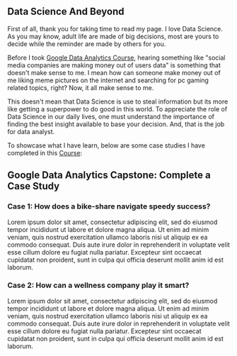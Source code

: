 ## Data Science And Beyond

First of all, thank you for taking time to read my page. I love Data Science. As you may know, adult life are made of big decisions, most are yours to decide while the reminder are made by others for you. 

Before I took [Google Data Analytics Course](https://www.coursera.org/professional-certificates/google-data-analytics), hearing something like "social media companies are making money out of users data" is something that doesn't make sense to me. I mean how can someone make money out of me liking meme pictures on the internet and searching for pc gaming related topics, right? Now, it all make sense to me. 

This doesn't mean that Data Science is use to steal information but its more like getting a superpower to do good in this world. To appreciate the role of Data Science in our daily lives, one must understand the importance of finding the best insight available to base your decision. And, that is the job for data analyst. 

To showcase what I have learn, below are some case studies I have completed in this [Course](https://www.coursera.org/professional-certificates/google-data-analytics):

## Google Data Analytics Capstone: Complete a Case Study

### Case 1: How does a bike-share navigate speedy success?

Lorem ipsum dolor sit amet, consectetur adipiscing elit, sed do eiusmod tempor incididunt ut labore et dolore magna aliqua. Ut enim ad minim veniam, quis nostrud exercitation ullamco laboris nisi ut aliquip ex ea commodo consequat. Duis aute irure dolor in reprehenderit in voluptate velit esse cillum dolore eu fugiat nulla pariatur. Excepteur sint occaecat cupidatat non proident, sunt in culpa qui officia deserunt mollit anim id est laborum.


### Case 2: How can a wellness company play it smart?

Lorem ipsum dolor sit amet, consectetur adipiscing elit, sed do eiusmod tempor incididunt ut labore et dolore magna aliqua. Ut enim ad minim veniam, quis nostrud exercitation ullamco laboris nisi ut aliquip ex ea commodo consequat. Duis aute irure dolor in reprehenderit in voluptate velit esse cillum dolore eu fugiat nulla pariatur. Excepteur sint occaecat cupidatat non proident, sunt in culpa qui officia deserunt mollit anim id est laborum.

